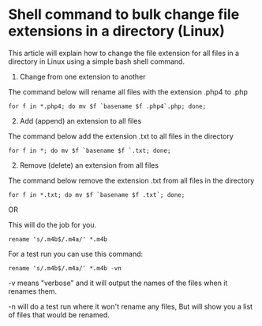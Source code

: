 # Shell command to bulk change file extensions in a directory (Linux)

This article will explain how to change the file extension for all files in a directory in Linux using a simple bash shell command.

1. Change from one extension to another

The command below will rename all files with the extension .php4 to .php
```
for f in *.php4; do mv $f `basename $f .php4`.php; done;
```

2. Add (append) an extension to all files

The command below add the extension .txt to all files in the directory
```
for f in *; do mv $f `basename $f `.txt; done;
```

2. Remove (delete) an extension from all files

The command below remove the extension .txt from all files in the directory
```
for f in *.txt; do mv $f `basename $f .txt`; done;
```

OR


This will do the job for you.
```
rename 's/.m4b$/.m4a/' *.m4b
```

For a test run you can use this command:
```
rename 's/.m4b$/.m4a/' *.m4b -vn
```

-v means "verbose" and it will output the names of the files when it renames them.

-n will do a test run where it won't rename any files, But will show you a list of files that would be renamed.